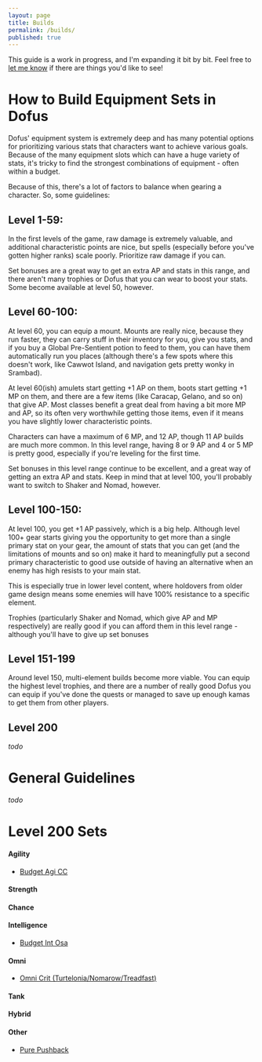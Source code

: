 ```yaml
---
layout: page
title: Builds
permalink: /builds/
published: true
---
```


This guide is a work in progress, and I'm expanding it bit by bit. Feel free to [let me know](https://github.com/EmilyDimpfl/dofus-strats/issues) if there are things you'd like to see!

# How to Build Equipment Sets in Dofus

Dofus' equipment system is extremely deep and has many potential options for prioritizing various stats that characters want to achieve various goals. Because of the many equipment slots which can have a huge variety of stats, it's tricky to find the strongest combinations of equipment - often within a budget. 

Because of this, there's a lot of factors to balance when gearing a character. So, some guidelines:

## Level 1-59:

In the first levels of the game, raw damage is extremely valuable, and additional characteristic points are nice, but spells (especially before you've gotten higher ranks) scale poorly. Prioritize raw damage if you can.

Set bonuses are a great way to get an extra AP and stats in this range, and there aren't many trophies or Dofus that you can wear to boost your stats. Some become available at level 50, however.

## Level 60-100:

At level 60, you can equip a mount. Mounts are really nice, because they run faster, they can carry stuff in their inventory for you, give you stats, and if you buy a Global Pre-Sentient potion to feed to them, you can have them automatically run you places (although there's a few spots where this doesn't work, like Cawwot Island, and navigation gets pretty wonky in Srambad).

At level 60(ish) amulets start getting +1 AP on them, boots start getting +1 MP on them, and there are a few items (like Caracap, Gelano, and so on) that give AP. Most classes benefit a great deal from having a bit more MP and AP, so its often very worthwhile getting those items, even if it means you have slightly lower characteristic points. 

Characters can have a maximum of 6 MP, and 12 AP, though 11 AP builds are much more common. In this level range, having 8 or 9 AP and 4 or 5 MP is pretty good, especially if you're leveling for the first time.

Set bonuses in this level range continue to be excellent, and a great way of getting an extra AP and stats. Keep in mind that at level 100, you'll probably want to switch to Shaker and Nomad, however.

## Level 100-150:

At level 100, you get +1 AP passively, which is a big help. Although level 100+ gear starts giving you the opportunity to get more than a single primary stat on your gear, the amount of stats that you can get (and the limitations of mounts and so on) make it hard to meaningfully put a second primary characteristic to good use outside of having an alternative when an enemy has high resists to your main stat.

This is especially true in lower level content, where holdovers from older game design means some enemies will have 100% resistance to a specific element.

Trophies (particularly Shaker and Nomad, which give AP and MP respectively) are really good if you can afford them in this level range - although you'll have to give up set bonuses

## Level 151-199

Around level 150, multi-element builds become more viable. You can equip the highest level trophies, and there are a number of really good Dofus you can equip if you've done the quests or managed to save up enough kamas to get them from other players.

## Level 200

*todo* 

# General Guidelines

*todo*

# Level 200 Sets

#### Agility
- [Budget Agi CC](https://dofuslab.io/view/427e5267-78e2-4d01-b22f-d08a298b5978/)

#### Strength


#### Chance


#### Intelligence
- [Budget Int Osa](https://dofuslab.io/view/e4d3701b-a3ac-4212-804f-54beb50baf6a/)

#### Omni
- [Omni Crit (Turtelonia/Nomarow/Treadfast)](https://dofuslab.io/view/4bff9663-4877-4d60-a38a-f50388449249/)

#### Tank


#### Hybrid


#### Other
- [Pure Pushback](https://dofuslab.io/view/bcd5284a-0c83-4ea4-a362-e42c71b37095/)